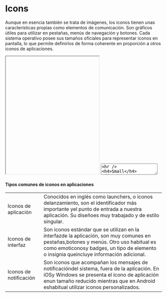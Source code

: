 # Icons

Aunque en esencia también se trata de imágenes, los iconos tienen unas características propias como elementos de comunicación. Son gráficos útiles para utilizar en pestañas, menús de navegación y botones. Cada sistema operativo posee sus tamaños oficiales para representar iconos en pantalla, lo que permite definirlos de forma coherente en proporción a otros iconos de aplicaciones. 

<iframe class="code-preview" height="380px"></iframe>
<textarea class="code-editor" name="code">
<hr />
<h4>Small</h4>
<div>
	<svg class="icon"><use xlink:href="dist/swanix-icons.svg#home"></use></svg>
	<svg class="icon"><use xlink:href="dist/swanix-icons.svg#arrow-left"></use></svg>
	<svg class="icon"><use xlink:href="dist/swanix-icons.svg#arrow-right"></use></svg>
	<svg class="icon"><use xlink:href="dist/swanix-icons.svg#plus"></use></svg>
	<svg class="icon"><use xlink:href="dist/swanix-icons.svg#minus"></use></svg>
	<svg class="icon"><use xlink:href="dist/swanix-icons.svg#edit"></use></svg>
	<svg class="icon"><use xlink:href="dist/swanix-icons.svg#delete"></use></svg>
	<svg class="icon"><use xlink:href="dist/swanix-icons.svg#search"></use></svg>
	<svg class="icon"><use xlink:href="dist/swanix-icons.svg#menu"></use></svg>
	<svg class="icon"><use xlink:href="dist/swanix-icons.svg#settings"></use></svg>
	<svg class="icon"><use xlink:href="dist/swanix-icons.svg#mail"></use></svg>
</div>
<hr />
<h4>Medium</h4>
<div>
	<svg class="icon medium"><use xlink:href="dist/swanix-icons.svg#home"></use></svg>
	<svg class="icon medium"><use xlink:href="dist/swanix-icons.svg#arrow-left"></use></svg>
	<svg class="icon medium"><use xlink:href="dist/swanix-icons.svg#arrow-right"></use></svg>
	<svg class="icon medium"><use xlink:href="dist/swanix-icons.svg#plus"></use></svg>
	<svg class="icon medium"><use xlink:href="dist/swanix-icons.svg#minus"></use></svg>
	<svg class="icon medium"><use xlink:href="dist/swanix-icons.svg#edit"></use></svg>
	<svg class="icon medium"><use xlink:href="dist/swanix-icons.svg#delete"></use></svg>
	<svg class="icon medium"><use xlink:href="dist/swanix-icons.svg#search"></use></svg>
	<svg class="icon medium"><use xlink:href="dist/swanix-icons.svg#menu"></use></svg>
	<svg class="icon medium"><use xlink:href="dist/swanix-icons.svg#settings"></use></svg>
	<svg class="icon medium"><use xlink:href="dist/swanix-icons.svg#mail"></use></svg>
</div>
<hr />
<h4>Large</h4>
<div>
	<svg class="icon large"><use xlink:href="dist/swanix-icons.svg#home"></use></svg>
	<svg class="icon large"><use xlink:href="dist/swanix-icons.svg#arrow-left"></use></svg>
	<svg class="icon large"><use xlink:href="dist/swanix-icons.svg#arrow-right"></use></svg>
	<svg class="icon large"><use xlink:href="dist/swanix-icons.svg#plus"></use></svg>
	<svg class="icon large"><use xlink:href="dist/swanix-icons.svg#minus"></use></svg>
	<svg class="icon large"><use xlink:href="dist/swanix-icons.svg#edit"></use></svg>
	<svg class="icon large"><use xlink:href="dist/swanix-icons.svg#delete"></use></svg>
	<svg class="icon large"><use xlink:href="dist/swanix-icons.svg#search"></use></svg>
	<svg class="icon large"><use xlink:href="dist/swanix-icons.svg#menu"></use></svg>
	<svg class="icon large"><use xlink:href="dist/swanix-icons.svg#settings"></use></svg>
	<svg class="icon large"><use xlink:href="dist/swanix-icons.svg#mail"></use></svg>
</div>
<hr />
<h4>Social Icons</h4>
<div>
	<svg class="icon medium"><use xlink:href="dist/swanix-icons.svg#social-facebook"></use></svg>
	<svg class="icon medium"><use xlink:href="dist/swanix-icons.svg#social-twitter"></use></svg>
	<svg class="icon medium"><use xlink:href="dist/swanix-icons.svg#social-instagram"></use></svg>
	<svg class="icon medium"><use xlink:href="dist/swanix-icons.svg#social-pinterest"></use></svg>
	<svg class="icon medium"><use xlink:href="dist/swanix-icons.svg#social-youtube"></use></svg>
	<svg class="icon medium"><use xlink:href="dist/swanix-icons.svg#social-whatsapp"></use></svg>
	<svg class="icon medium"><use xlink:href="dist/swanix-icons.svg#social-dribbble"></use></svg>
	<svg class="icon medium"><use xlink:href="dist/swanix-icons.svg#social-vimeo"></use></svg>
</div>
</textarea>

#### Tipos comunes de iconos en aplicaciones
|                        |       |
|------------------------|-------|
| Iconos de aplicación   | Conocidos en inglés como launchers, o iconos delanzamiento, son el identificador más importante yel punto de entrada a nuestra aplicación. Su diseñoes muy trabajado y de estilo singular.|
| Iconos de interfaz     | Son iconos estándar que se utilizan en la interfazde la aplicación, son muy comunes en pestañas,botones y menús. Otro uso habitual es como emoticonosy badges, un tipo de elemento o insignia queincluye información adicional.|
| Iconos de notificación | Son iconos que acompañan los mensajes de notificacióndel sistema, fuera de la aplicación. En iOSy Windows se presenta el icono de aplicación enun tamaño reducido mientras que en Android eshabitual utilizar iconos personalizados. |